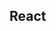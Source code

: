 

<!-- Start src/components/game/game_plan/index.js -->

## React

<!-- End src/components/game/game_plan/index.js -->

